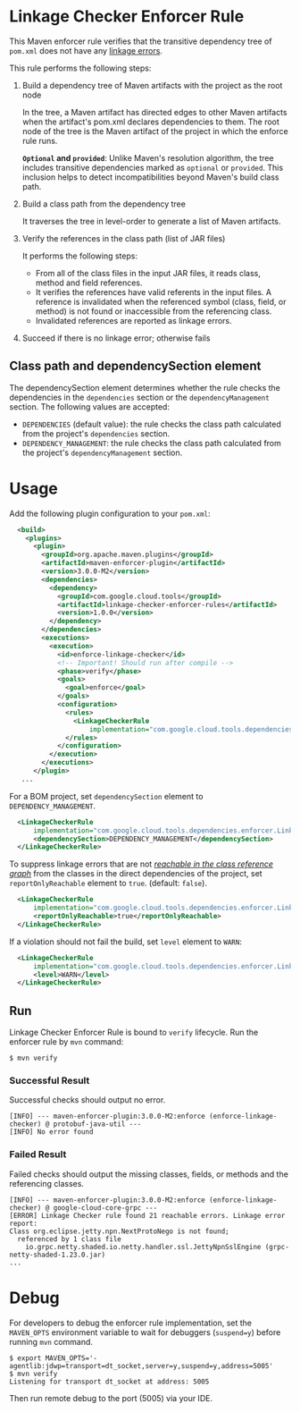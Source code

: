 # Linkage Checker Enforcer Rule

This Maven enforcer rule verifies that the transitive dependency tree of `pom.xml` does not have
any [linkage errors](../library-best-practices/glossary.md#types-of-conflicts-and-compatibility).

This rule performs the following steps:

1. Build a dependency tree of Maven artifacts with the project as the root node

   In the tree, a Maven artifact has directed edges to other Maven artifacts when the artifact's
   pom.xml declares dependencies to them. The root node of the tree is the Maven artifact
   of the project in which the enforce rule runs.

   **`Optional` and `provided`**: Unlike Maven's resolution algorithm, the tree includes transitive
   dependencies marked as `optional` or `provided`.
   This inclusion helps to detect incompatibilities beyond Maven's build class path.
1. Build a class path from the dependency tree

   It traverses the tree in level-order to generate a list of Maven artifacts.
1. Verify the references in the class path (list of JAR files)

   It performs the following steps:
   - From all of the class files in the input JAR files, it reads class, method and field
     references.
   - It verifies the references have valid referents in the input files.
     A reference is invalidated when the referenced symbol (class, field, or method) is not found or
     inaccessible from the referencing class.
   - Invalidated references are reported as linkage errors.
1. Succeed if there is no linkage error; otherwise fails

## Class path and dependencySection element

The dependencySection element determines whether the rule checks the dependencies in
the `dependencies` section or the `dependencyManagement` section.
The following values are accepted:

- `DEPENDENCIES` (default value): the rule checks the class path calculated from the project's
  `dependencies` section.
- `DEPENDENCY_MANAGEMENT`: the rule checks the class path calculated from the project's
  `dependencyManagement` section.

# Usage

Add the following plugin configuration to your `pom.xml`:

```xml
  <build>
    <plugins>
      <plugin>
        <groupId>org.apache.maven.plugins</groupId>
        <artifactId>maven-enforcer-plugin</artifactId>
        <version>3.0.0-M2</version>
        <dependencies>
          <dependency>
            <groupId>com.google.cloud.tools</groupId>
            <artifactId>linkage-checker-enforcer-rules</artifactId>
            <version>1.0.0</version>
          </dependency>
        </dependencies>
        <executions>
          <execution>
            <id>enforce-linkage-checker</id>
            <!-- Important! Should run after compile -->
            <phase>verify</phase>
            <goals>
              <goal>enforce</goal>
            </goals>
            <configuration>
              <rules>
                <LinkageCheckerRule
                    implementation="com.google.cloud.tools.dependencies.enforcer.LinkageCheckerRule"/>
              </rules>
            </configuration>
          </execution>
        </executions>
      </plugin>
   ...
```

For a BOM project, set `dependencySection` element to `DEPENDENCY_MANAGEMENT`.

```xml
  <LinkageCheckerRule
      implementation="com.google.cloud.tools.dependencies.enforcer.LinkageCheckerRule">
      <dependencySection>DEPENDENCY_MANAGEMENT</dependencySection>
  </LinkageCheckerRule>
```

To suppress linkage errors that are not [_reachable in the class reference graph_](
../library-best-practices/glossary.md#class-reference-graph) from the classes in the direct
dependencies of the project, set `reportOnlyReachable` element to `true`. (default: `false`).

```xml
  <LinkageCheckerRule
      implementation="com.google.cloud.tools.dependencies.enforcer.LinkageCheckerRule">
      <reportOnlyReachable>true</reportOnlyReachable>
  </LinkageCheckerRule>
```

If a violation should not fail the build, set `level` element to `WARN`:

```xml
  <LinkageCheckerRule
      implementation="com.google.cloud.tools.dependencies.enforcer.LinkageCheckerRule">
      <level>WARN</level>
  </LinkageCheckerRule>
```

## Run

Linkage Checker Enforcer Rule is bound to `verify` lifecycle. Run the enforcer rule by `mvn`
command:

```
$ mvn verify
```

### Successful Result

Successful checks should output no error.

```
[INFO] --- maven-enforcer-plugin:3.0.0-M2:enforce (enforce-linkage-checker) @ protobuf-java-util ---
[INFO] No error found
```


### Failed Result

Failed checks should output the missing classes, fields, or methods and the referencing classes.

```
[INFO] --- maven-enforcer-plugin:3.0.0-M2:enforce (enforce-linkage-checker) @ google-cloud-core-grpc ---
[ERROR] Linkage Checker rule found 21 reachable errors. Linkage error report:
Class org.eclipse.jetty.npn.NextProtoNego is not found;
  referenced by 1 class file
    io.grpc.netty.shaded.io.netty.handler.ssl.JettyNpnSslEngine (grpc-netty-shaded-1.23.0.jar)
...
```

# Debug

For developers to debug the enforcer rule implementation, set the `MAVEN_OPTS` environment variable
to wait for debuggers (`suspend=y`) before running `mvn` command.

```
$ export MAVEN_OPTS='-agentlib:jdwp=transport=dt_socket,server=y,suspend=y,address=5005'
$ mvn verify
Listening for transport dt_socket at address: 5005
```

Then run remote debug to the port (5005) via your IDE.
